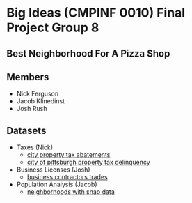 # Big Ideas (CMPINF 0010) Final Project Group 8

## Best Neighborhood For A Pizza Shop

## Members

- Nick Ferguson
- Jacob Klinedinst
- Josh Rush

## Datasets

- Taxes (Nick)
    <!-- - [city treasury sales](https://data.wprdc.org/dataset/city-treasury-sales) -->
    - [city property tax abatements](https://data.wprdc.org/dataset/city-property-tax-abatements)
    - [city of pittsburgh property tax delinquency](https://data.wprdc.org/dataset/city-of-pittsburgh-property-tax-delinquency)
- Business Licenses (Josh)
    - [business contractors trades](https://data.wprdc.org/dataset/business-contractors-trades)
- Population Analysis (Jacob)
    - [neighborhoods with snap data](https://data.wprdc.org/dataset/neighborhoods-with-snap-data)
    
<!-- - [neighborhoods2](https://data.wprdc.org/dataset/neighborhoods2) -->